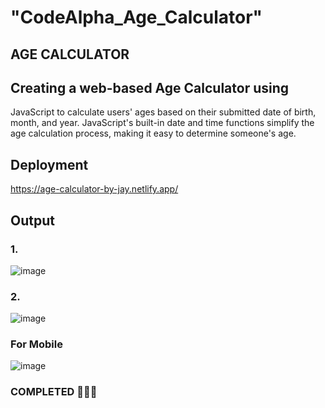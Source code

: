 # "CodeAlpha_Age_Calculator" 
## AGE CALCULATOR 
## Creating a web-based Age Calculator using
JavaScript to calculate users' ages based on
their submitted date of birth, month, and year.
JavaScript's built-in date and time functions
simplify the age calculation process, making it
easy to determine someone's age.

## Deployment
https://age-calculator-by-jay.netlify.app/

## Output

### 1.
![image](https://github.com/jay-kishan010/CodeAlpha_Age_Calculator/assets/124438245/a7db4c7b-9364-4451-8b92-9640701a3932)
### 2.
![image](https://github.com/jay-kishan010/CodeAlpha_Age_Calculator/assets/124438245/28dcc1b6-dc9e-458b-983d-1d487cd58c73)


### For Mobile 

![image](https://github.com/jay-kishan010/CodeAlpha_Age_Calculator/assets/124438245/f657843c-994f-41d6-a027-bcce13c805a2)

### COMPLETED 🚀🚀🚀
